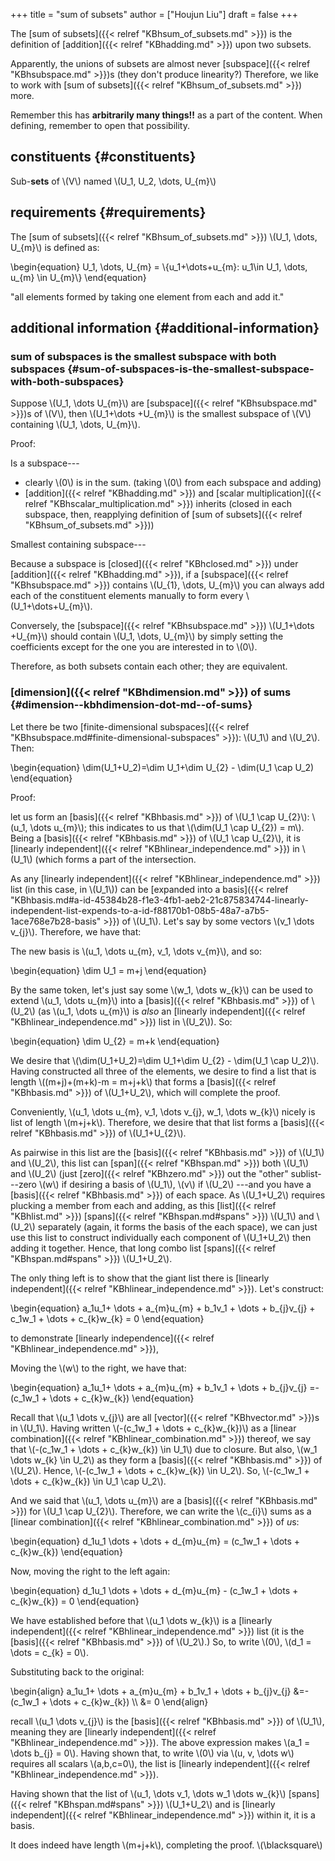 +++
title = "sum of subsets"
author = ["Houjun Liu"]
draft = false
+++

The [sum of subsets]({{< relref "KBhsum_of_subsets.md" >}}) is the definition of [addition]({{< relref "KBhadding.md" >}}) upon two subsets.

Apparently, the unions of subsets are almost never [subspace]({{< relref "KBhsubspace.md" >}})s (they don't produce linearity?) Therefore, we like to work with [sum of subsets]({{< relref "KBhsum_of_subsets.md" >}}) more.

Remember this has ****arbitrarily many things!!**** as a part of the content. When defining, remember to open that possibility.


## constituents {#constituents}

Sub-****sets**** of \\(V\\) named \\(U\_1, U\_2, \dots, U\_{m}\\)


## requirements {#requirements}

The [sum of subsets]({{< relref "KBhsum_of_subsets.md" >}}) \\(U\_1, \dots, U\_{m}\\) is defined as:

\begin{equation}
U\_1, \dots, U\_{m} = \\{u\_1+\dots+u\_{m}: u\_1\in U\_1, \dots, u\_{m} \in U\_{m}\\}
\end{equation}

"all elements formed by taking one element from each and add it."


## additional information {#additional-information}


### sum of subspaces is the smallest subspace with both subspaces {#sum-of-subspaces-is-the-smallest-subspace-with-both-subspaces}

Suppose \\(U\_1, \dots U\_{m}\\) are [subspace]({{< relref "KBhsubspace.md" >}})s of \\(V\\), then \\(U\_1+\dots +U\_{m}\\) is the smallest subspace of \\(V\\) containing \\(U\_1, \dots, U\_{m}\\).

Proof:

Is a subspace---

-   clearly \\(0\\) is in the sum. (taking \\(0\\) from each subspace and adding)
-   [addition]({{< relref "KBhadding.md" >}}) and [scalar multiplication]({{< relref "KBhscalar_multiplication.md" >}}) inherits (closed in each subspace, then, reapplying definition of [sum of subsets]({{< relref "KBhsum_of_subsets.md" >}}))

Smallest containing subspace---

Because a subspace is [closed]({{< relref "KBhclosed.md" >}}) under [addition]({{< relref "KBhadding.md" >}}), if a [subspace]({{< relref "KBhsubspace.md" >}}) contains \\(U\_{1}, \dots, U\_{m}\\) you can always add each of the constituent elements manually to form every \\(U\_1+\dots+U\_{m}\\).

Conversely, the [subspace]({{< relref "KBhsubspace.md" >}}) \\(U\_1+\dots +U\_{m}\\) should contain \\(U\_1, \dots, U\_{m}\\) by simply setting the coefficients except for the one you are interested in to \\(0\\).

Therefore, as both subsets contain each other; they are equivalent.


### [dimension]({{< relref "KBhdimension.md" >}}) of sums {#dimension--kbhdimension-dot-md--of-sums}

Let there be two [finite-dimensional subspaces]({{< relref "KBhsubspace.md#finite-dimensional-subspaces" >}}): \\(U\_1\\) and \\(U\_2\\). Then:

\begin{equation}
\dim(U\_1+U\_2)=\dim U\_1+\dim U\_{2} - \dim(U\_1 \cap U\_2)
\end{equation}

Proof:

let us form an [basis]({{< relref "KBhbasis.md" >}}) of \\(U\_1 \cap U\_{2}\\): \\(u\_1, \dots u\_{m}\\); this indicates to us that \\(\dim(U\_1 \cap U\_{2}) = m\\). Being a [basis]({{< relref "KBhbasis.md" >}}) of \\(U\_1 \cap U\_{2}\\), it is [linearly independent]({{< relref "KBhlinear_independence.md" >}}) in \\(U\_1\\) (which forms a part of the intersection.

As any [linearly independent]({{< relref "KBhlinear_independence.md" >}}) list (in this case, in \\(U\_1\\)) can be [expanded into a basis]({{< relref "KBhbasis.md#a-id-45384b28-f1e3-4fb1-aeb2-21c875834744-linearly-independent-list-expends-to-a-id-f88170b1-08b5-48a7-a7b5-1ace768e7b28-basis" >}}) of \\(U\_1\\). Let's say by some vectors \\(v\_1 \dots v\_{j}\\). Therefore, we have that:

The new basis is \\(u\_1, \dots u\_{m}, v\_1, \dots v\_{m}\\), and so:

\begin{equation}
\dim U\_1 = m+j
\end{equation}

By the same token, let's just say some \\(w\_1, \dots w\_{k}\\) can be used to extend \\(u\_1, \dots  u\_{m}\\) into a [basis]({{< relref "KBhbasis.md" >}}) of \\(U\_2\\) (as \\(u\_1, \dots u\_{m}\\) is _also_ an [linearly independent]({{< relref "KBhlinear_independence.md" >}}) list in \\(U\_2\\)). So:

\begin{equation}
\dim U\_{2} = m+k
\end{equation}

We desire that \\(\dim(U\_1+U\_2)=\dim U\_1+\dim U\_{2} - \dim(U\_1 \cap U\_2)\\). Having constructed all three of the elements, we desire to find a list that is length \\((m+j)+(m+k)-m = m+j+k\\) that forms a [basis]({{< relref "KBhbasis.md" >}}) of \\(U\_1+U\_2\\), which will complete the proof.

Conveniently, \\(u\_1, \dots u\_{m}, v\_1, \dots v\_{j}, w\_1, \dots w\_{k}\\) nicely is list of length \\(m+j+k\\). Therefore, we desire that that list forms a [basis]({{< relref "KBhbasis.md" >}}) of \\(U\_1+U\_{2}\\).

As pairwise in this list are the [basis]({{< relref "KBhbasis.md" >}}) of \\(U\_1\\) and \\(U\_2\\), this list can [span]({{< relref "KBhspan.md" >}}) both \\(U\_1\\) and \\(U\_2\\) (just [zero]({{< relref "KBhzero.md" >}}) out the "other" sublist---zero \\(w\\) if desiring a basis of \\(U\_1\\), \\(v\\) if \\(U\_2\\) ---and you have a [basis]({{< relref "KBhbasis.md" >}}) of each space. As \\(U\_1+U\_2\\) requires plucking a member from each and adding, as this [list]({{< relref "KBhlist.md" >}}) [spans]({{< relref "KBhspan.md#spans" >}}) \\(U\_1\\) and \\(U\_2\\) separately (again, it forms the basis of the each space), we can just use this list to construct individually each component of \\(U\_1+U\_2\\) then adding it together. Hence, that long combo list [spans]({{< relref "KBhspan.md#spans" >}}) \\(U\_1+U\_2\\).

The only thing left is to show that the giant list there is [linearly independent]({{< relref "KBhlinear_independence.md" >}}). Let's construct:

\begin{equation}
a\_1u\_1+ \dots + a\_{m}u\_{m} + b\_1v\_1 + \dots + b\_{j}v\_{j} + c\_1w\_1 + \dots + c\_{k}w\_{k} = 0
\end{equation}

to demonstrate [linearly independence]({{< relref "KBhlinear_independence.md" >}}),

Moving the \\(w\\) to the right, we have that:

\begin{equation}
a\_1u\_1+ \dots + a\_{m}u\_{m} + b\_1v\_1 + \dots + b\_{j}v\_{j} =-(c\_1w\_1 + \dots + c\_{k}w\_{k})
\end{equation}

Recall that \\(u\_1 \dots v\_{j}\\) are all [vector]({{< relref "KBhvector.md" >}})s in \\(U\_1\\). Having written \\(-(c\_1w\_1 + \dots + c\_{k}w\_{k})\\) as a [linear combination]({{< relref "KBhlinear_combination.md" >}}) thereof, we say that \\(-(c\_1w\_1 + \dots + c\_{k}w\_{k}) \in U\_1\\) due to closure. But also, \\(w\_1 \dots w\_{k} \in U\_2\\) as they form a [basis]({{< relref "KBhbasis.md" >}}) of \\(U\_2\\). Hence, \\(-(c\_1w\_1 + \dots + c\_{k}w\_{k}) \in U\_2\\). So, \\(-(c\_1w\_1 + \dots + c\_{k}w\_{k}) \in U\_1 \cap U\_2\\).

And we said that \\(u\_1, \dots u\_{m}\\) are a [basis]({{< relref "KBhbasis.md" >}}) for \\(U\_1 \cap U\_{2}\\). Therefore, we can write the \\(c\_{i}\\) sums as a [linear combination]({{< relref "KBhlinear_combination.md" >}}) of $u$s:

\begin{equation}
d\_1u\_1 \dots + \dots + d\_{m}u\_{m} =  (c\_1w\_1 + \dots + c\_{k}w\_{k})
\end{equation}

Now, moving the right to the left again:

\begin{equation}
d\_1u\_1 \dots + \dots + d\_{m}u\_{m} - (c\_1w\_1 + \dots + c\_{k}w\_{k}) =  0
\end{equation}

We have established before that \\(u\_1 \dots w\_{k}\\) is a [linearly independent]({{< relref "KBhlinear_independence.md" >}}) list (it is the [basis]({{< relref "KBhbasis.md" >}}) of \\(U\_2\\).) So, to write \\(0\\), \\(d\_1 = \dots = c\_{k} = 0\\).

Substituting back to the original:

\begin{align}
 a\_1u\_1+ \dots + a\_{m}u\_{m} + b\_1v\_1 + \dots + b\_{j}v\_{j} &=-(c\_1w\_1 + \dots + c\_{k}w\_{k}) \\\\
&= 0
\end{align}

recall \\(u\_1 \dots v\_{j}\\) is the [basis]({{< relref "KBhbasis.md" >}}) of \\(U\_1\\), meaning they are [linearly independent]({{< relref "KBhlinear_independence.md" >}}). The above expression makes \\(a\_1 = \dots b\_{j} = 0\\). Having shown that, to write \\(0\\) via \\(u, v, \dots w\\) requires all scalars \\(a,b,c=0\\), the list is [linearly independent]({{< relref "KBhlinear_independence.md" >}}).

Having shown that the list of \\(u\_1, \dots v\_1, \dots w\_1 \dots w\_{k}\\) [spans]({{< relref "KBhspan.md#spans" >}}) \\(U\_1+U\_2\\) and is [linearly independent]({{< relref "KBhlinear_independence.md" >}}) within it, it is a basis.

It does indeed have length \\(m+j+k\\), completing the proof. \\(\blacksquare\\)